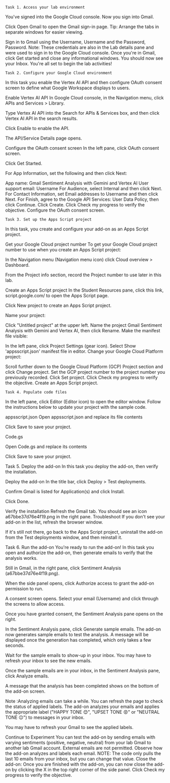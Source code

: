     Task 1. Access your lab environment
You've signed into the Google Cloud console. Now you sign into Gmail.

Click Open Gmail to open the Gmail sign-in page.
Tip: Arrange the tabs in separate windows for easier viewing.

Sign in to Gmail using the Username, Username and the Password, Password.
Note: These credentials are also in the Lab details pane and were used to sign in to the Google Cloud console.
Once you're in Gmail, click Get started and close any informational windows. You should now see your Inbox.
You're all set to begin the lab activities!

    Task 2. Configure your Google Cloud environment
In this task you enable the Vertex AI API and then configure OAuth consent screen to define what Google Workspace displays to users.

Enable Vertex AI API
In Google Cloud console, in the Navigation menu, click APIs and Services > Library.

Type Vertex AI API into the Search for APIs & Services box, and then click Vertex AI API in the search results.

Click Enable to enable the API.

The API/Service Details page opens.

Configure the OAuth consent screen
In the left pane, click OAuth consent screen.

Click Get Started.

For App Information, set the following and then click Next:

App name: Gmail Sentiment Analysis with Gemini and Vertex AI
User support email: Username
For Audience, select Internal and then click Next.
For Contact Information, set Email addresses to Username and then click Next.
For Finish, agree to the Google API Services: User Data Policy, then click Continue.
Click Create.
Click Check my progress to verify the objective.
Configure the OAuth consent screen.

    Task 3. Set up the Apps Script project
In this task, you create and configure your add-on as an Apps Script project.

Get your Google Cloud project number
To get your Google Cloud project number to use when you create an Apps Script project:

In the Navigation menu (Navigation menu icon) click Cloud overview > Dashboard.

From the Project info section, record the Project number to use later in this lab.

Create an Apps Script project
In the Student Resources pane, click this link, script.google.com/ to open the Apps Script page.

Click New project to create an Apps Script project.

Name your project:

Click "Untitled project" at the upper left.
Name the project Gmail Sentiment Analysis with Gemini and Vertex AI, then click Rename.
Make the manifest file visible:

In the left pane, click Project Settings (gear icon).
Select Show 'appsscript.json' manifest file in editor.
Change your Google Cloud Platform project:

Scroll further down to the Google Cloud Platform (GCP) Project section and click Change project.
Set the GCP project number to the project number you previously recorded.
Click Set project.
Click Check my progress to verify the objective.
Create an Apps Script project.

    Task 4. Populate code files
In the left pane, click Editor (Editor icon) to open the editor window.
Follow the instructions below to update your project with the sample code.

appsscript.json
Open appsscript.json and replace its file contents 

Click Save to save your project.

Code.gs

Open Code.gs and replace its contents 

Click Save to save your project.

Task 5. Deploy the add-on
In this task you deploy the add-on, then verify the installation.

Deploy the add-on
In the title bar, click Deploy > Test deployments.

Confirm Gmail is listed for Application(s) and click Install.

Click Done.

Verify the installation
Refresh the Gmail tab. You should see an icon a67bbe37d76e4f19.png in the right pane.
Troubleshoot
If you don't see your add-on in the list, refresh the browser window.

If it's still not there, go back to the Apps Script project, uninstall the add-on from the Test deployments window, and then reinstall it.

Task 6. Run the add-on
You're ready to run the add-on! In this task you open and authorize the add-on, then generate emails to verify that the analysis works.

Still in Gmail, in the right pane, click Sentiment Analysis (a67bbe37d76e4f19.png).

When the side panel opens, click Authorize access to grant the add-on permission to run.

A consent screen opens. Select your email (Username) and click through the screens to allow access.

Once you have granted consent, the Sentiment Analysis pane opens on the right.

In the Sentiment Analysis pane, click Generate sample emails.
The add-on now generates sample emails to test the analysis. A message will be displayed once the generation has completed, which only takes a few seconds.

Wait for the sample emails to show-up in your inbox. You may have to refresh your inbox to see the new emails.

Once the sample emails are in your inbox, in the Sentiment Analysis pane, click Analyze emails.

A message that the analysis has been completed shows on the bottom of the add-on screen.

Note :Analyzing emails can take a while. You can refresh the page to check the status of applied labels.
The add-on analyzes your emails and applies the appropriate label ("HAPPY TONE 😊", "UPSET TONE 😡" or "NEUTRAL TONE 😐") to messages in your inbox.

You may have to refresh your Gmail to see the applied labels.

Continue to Experiment You can test the add-on by sending emails with varying sentiments (positive, negative, neutral) from your lab Gmail to another lab Gmail account. External emails are not permitted. Observe how the add-on analyzes and labels each email.
NOTE: The code only pulls the last 10 emails from your inbox, but you can change that value.
Close the add-on: Once you are finished with the add-on, you can now close the add-on by clicking the X in the top right corner of the side panel.
Click Check my progress to verify the objective.
